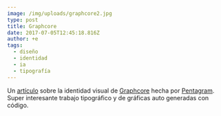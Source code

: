 ```yaml
---
image: /img/uploads/graphcore2.jpg
type: post
title: Graphcore
date: 2017-07-05T12:45:18.816Z
author: +e
tags:
  - diseño
  - identidad
  - ia
  - tipografía
---
```

Un [artículo](https://www.fastcodesign.com/90131218/graphic-designs-next-great-challenge-branding-ai) sobre la identidad visual de [Graphcore](https://www.graphcore.ai) hecha por [Pentagram](http://www.pentagram.com/#/projects/139032). Super interesante trabajo tipográfico y de gráficas auto generadas con código.


